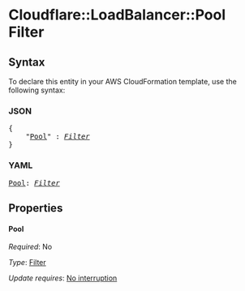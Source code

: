 # Cloudflare::LoadBalancer::Pool Filter

## Syntax

To declare this entity in your AWS CloudFormation template, use the following syntax:

### JSON

<pre>
{
    "<a href="#pool" title="Pool">Pool</a>" : <i><a href="filter.md">Filter</a></i>
}
</pre>

### YAML

<pre>
<a href="#pool" title="Pool">Pool</a>: <i><a href="filter.md">Filter</a></i>
</pre>

## Properties

#### Pool

_Required_: No

_Type_: <a href="filter.md">Filter</a>

_Update requires_: [No interruption](https://docs.aws.amazon.com/AWSCloudFormation/latest/UserGuide/using-cfn-updating-stacks-update-behaviors.html#update-no-interrupt)

